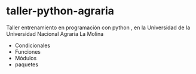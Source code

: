 # taller-python-agraria
Taller entrenamiento en programación con python , en la Universidad de la Universidad Nacional Agraria La Molina
- Condicionales
- Funciones
- Módulos 
- paquetes 

